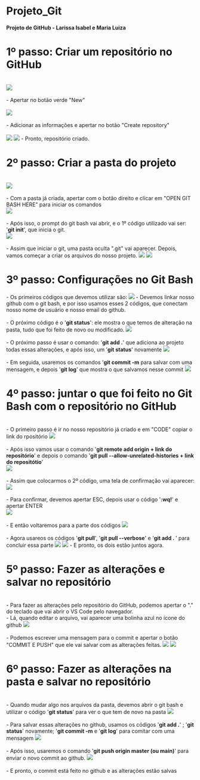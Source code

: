 # Projeto_Git
<b>Projeto de GitHub - Larissa Isabel e Maria Luiza</b>

<h1>1º passo: Criar um repositório no GitHub </h1>
<br>
<img src = "https://github.com/MaluAlmeida/Projeto_Git/assets/150203502/7d6ca208-5f55-4ad1-8919-7e844ead4e4c.jpeg"> 
<br>
<br>
- Apertar no botão verde "New"
<br>
<br>
<img src ="https://github.com/MaluAlmeida/Projeto_Git/assets/150203502/859ae489-75ab-4247-b5ee-1e145bb0a0da.jpeg">
<br>
<br> 
- Adicionar as informações e apertar no botão "Create repository"
 <br> 
 <br> 
<img src = "https://github.com/MaluAlmeida/Projeto_Git/assets/150203502/935bb63f-f12e-4ed0-92ba-19ef3a1339d9.jpeg">
<img src = "https://github.com/MaluAlmeida/Projeto_Git/assets/150203502/c2d158a0-7624-46a5-b55c-8442043dd0b4.jpeg">
- Pronto, repositório criado.
<br>
<h1>2º passo: Criar a pasta do projeto </h1>
<br>
<img src = "https://github.com/MaluAlmeida/Projeto_Git/assets/150203502/e29a41af-443b-4eda-9c48-c97c811f4392.jpeg">
<br>
<br>
- Com a pasta já criada, apertar com o botão direito e clicar em "OPEN GIT BASH HERE" para iniciar os comandos 
<br>
<img src = "https://github.com/MaluAlmeida/Projeto_Git/assets/150203502/36a1a083-5357-468e-827a-14ede8481f8a2.jpeg">
<br>
<br>
- Após isso, o prompt do git bash vai abrir, e o 1º código utilizado vai ser: '<b>git init</b>', que inicia o git. 
<br>
<img src = "https://github.com/MaluAlmeida/Projeto_Git/assets/150203502/7ef4848d-879a-460f-a275-286460a3006e.jpeg">
<br>
<br>
- Assim que iniciar o git, uma pasta oculta ".git" vai aparecer. Depois, vamos começar a criar os arquivos do nosso projeto.
<img src ="https://github.com/MaluAlmeida/Projeto_Git/assets/150203502/d741391d-c298-42f7-a00a-b3f141c6c50e.jpeg">
<img src ="https://github.com/MaluAlmeida/Projeto_Git/assets/150203502/ac945d84-d0bd-4b69-9410-27bf4915954b.jpeg">
<h1>3º passo: Configurações no Git Bash</h1>
- Os primeiros códigos que devemos utilizar são: 
<img src ="https://github.com/MaluAlmeida/Projeto_Git/assets/150203502/5ea67fd9-50cd-4e2f-bb53-e3971937bbbd.jpeg"> 
 - Devemos linkar nosso github com o git bash, e por isso usamos esses 2 códigos, que conectam nosso nome de usuário e nosso email do github. 
 <br>
 <br>
- O próximo código é o '<b>git status</b>': ele mostra o que temos de alteração na pasta, tudo que foi feito de novo ou modificado. 
<img src ="https://github.com/MaluAlmeida/Projeto_Git/assets/150203502/7b2699b7-36db-432a-91b7-2a99f4e7854d.jpeg">
<br>
<br>
- O próximo passo é usar o comando: '<b>git add .</b>' que adiciona ao projeto todas essas alterações, e após isso, um '<b>git status</b>' novamente
<img src ="https://github.com/MaluAlmeida/Projeto_Git/assets/150203502/23dbd074-2fac-4a5c-a2e5-4ed9fa66c6cd.jpeg">
<br>
<br>
- Em seguida, usaremos os comandos '<b>git commit -m</b> para salvar com uma mensagem, e depois '<b>git log</b>' que mostra o que salvamos nesse commit
<img src ="https://github.com/MaluAlmeida/Projeto_Git/assets/150203502/05e7a75f-bcb5-4b7e-8ca9-c49c1f2f59a0.jpeg">

<h1>4º passo: juntar o que foi feito no Git Bash com o repositório no GitHub</h1>
<br>
- O primeiro passo é ir no nosso repositório já criado e em "CODE" copiar o link do rpositório
<img src ="https://github.com/MaluAlmeida/Projeto_Git/assets/150203502/7e6cd402-b192-401a-b6aa-ef31c0c1a087.jpeg">
<br>
<br>
- Após isso vamos usar o comando '<b>git remote add origin + link do repositório</b>' e depois o comando '<b>git pull --allow-unrelated-histories + link do repositótio</b>'
<br>
<img src ="https://github.com/MaluAlmeida/Projeto_Git/assets/150203502/5c5fb5f3-3052-4c30-9686-12f7917e39c0.jpeg">
<br>
<br>
- Assim que colocarmos o 2º código, uma tela de confirmação vai aparecer:
<img src ="https://github.com/MaluAlmeida/Projeto_Git/assets/150203502/2bddec38-7093-4720-bbb3-84285f9cf7cf.jpeg">
<br><br>
- Para confirmar, devemos apertar ESC, depois usar o código '<b>:wq!</b>' e apertar ENTER
<br>
<img src ="https://github.com/MaluAlmeida/Projeto_Git/assets/150203502/0081df09-7038-480d-8e2e-dc8f7de89cbe.jpeg">
<br>
<br>
- E então voltaremos para a parte dos códigos
<img src ="https://github.com/MaluAlmeida/Projeto_Git/assets/150203502/d79c4516-7dcb-456b-9b01-5e1dddfae88b.jpeg">
<br><br>
- Agora usareos os códigos '<b>git pull</b>', '<b>git pull --verbose</b>' e '<b>git add . </b>' para concluir essa parte
<img src="https://github.com/MaluAlmeida/Projeto_Git/assets/150203502/d79c4516-7dcb-456b-9b01-5e1dddfae88b.jpeg">
<img src="https://github.com/MaluAlmeida/Projeto_Git/assets/150203502/5383072a-d080-4502-893e-dd4054c02ff6.jpeg">
- E pronto, os dois estão juntos agora.
<br>
<h1>5º passo: Fazer as alterações e salvar no repositório</h1>
<br>
- Para fazer as alterações pelo repositório do GitHub, podemos apertar o "." do teclado que vai abrir o VS Code pelo navegador. 
<br>
- Lá, quando editar o arquivo, vai aparecer uma bolinha azul no ícone do github
<img src="https://github.com/MaluAlmeida/Projeto_Git/assets/150203502/445ab965-ae84-43ed-a1a2-2b90ac980dfa.jpeg">
<br><br>
- Podemos escrever uma mensagem para o commit e apertar o botão "COMMIT E PUSH" que ele vai salvar com as alterações feitas.
<img src="https://github.com/MaluAlmeida/Projeto_Git/assets/150203502/739ec5a0-6d89-41fa-8eb8-f0075f06c666.jpeg">
<img src ="https://github.com/MaluAlmeida/Projeto_Git/assets/150203502/ff989699-8fbc-432a-9c16-1e3509a695c0.jpeg">
<h1>6º passo: Fazer as alterações na pasta e salvar no repositório</h1>
<br>
- Quando mudar algo nos arquivos da pasta, devemos abrir o git bash e utilizar o código '<b>git status</b>' para ver o que tem de novo na pasta 
<img src ="https://github.com/MaluAlmeida/Projeto_Git/assets/150203502/5ca5bce7-dea0-4a92-8025-448cd2501c0a.jpeg">
<br><br>
- Para salvar essas alterações no github, usamos os códigos '<b>git add .</b>' ; '<b>git status</b>' novamente; '<b>git commit -m</b> e '<b>git log</b>' para comitar com uma mensagem
<img src="https://github.com/MaluAlmeida/Projeto_Git/assets/150203502/733b791d-5aba-40ae-82fd-9240394d8757.jpeg">
<br><br>
- Após isso, usaremos o comando '<b>git push origin master (ou main)</b>' para enviar o novo commit ao github.
<img src="https://github.com/MaluAlmeida/Projeto_Git/assets/150203502/1ab282f9-285c-4fdb-a048-42279ef52bae.jpeg">
<br><br>
- E pronto, o commit está feito no github e as alterações estão salvas


